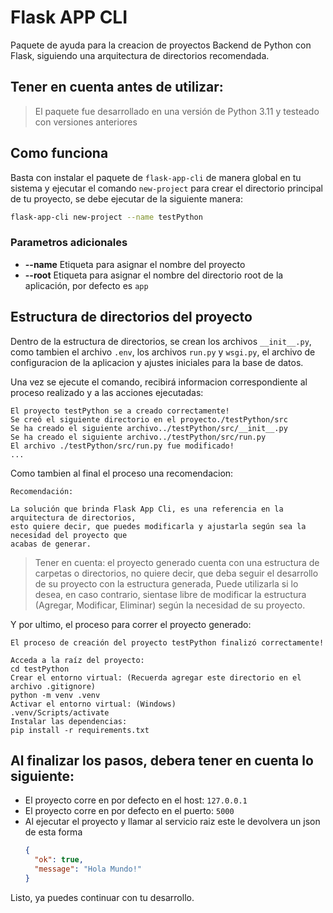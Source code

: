 # Flask APP CLI

Paquete de ayuda para la creacion de proyectos Backend de Python con Flask, 
siguiendo una arquitectura de directorios recomendada.

## Tener en cuenta antes de utilizar:

> El paquete fue desarrollado en una versión de Python 3.11 y testeado con versiones anteriores

## Como funciona

Basta con instalar el paquete de ```flask-app-cli``` de manera global en tu sistema 
y ejecutar el comando ```new-project``` para crear el directorio principal de tu 
proyecto, se debe ejecutar de la siguiente manera:

```bash
flask-app-cli new-project --name testPython
```
### Parametros adicionales

* **--name** Etiqueta para asignar el nombre del proyecto
* **--root** Etiqueta para asignar el nombre del directorio root de la aplicación, por defecto es ```app```

## Estructura de directorios del proyecto

Dentro de la estructura de directorios, se crean los archivos ```__init__.py```, como tambien
el archivo ```.env```, los archivos ```run.py``` y ```wsgi.py```, el archivo de configuracion 
de la aplicacion y ajustes iniciales para la base de datos.

Una vez se ejecute el comando, recibirá informacion correspondiente al proceso realizado 
y a las acciones ejecutadas:

```text
El proyecto testPython se a creado correctamente!
Se creó el siguiente directorio en el proyecto./testPython/src
Se ha creado el siguiente archivo../testPython/src/__init__.py
Se ha creado el siguiente archivo../testPython/src/run.py
El archivo ./testPython/src/run.py fue modificado!
...
```
Como tambien al final el proceso una recomendacion:

```text
Recomendación:

La solución que brinda Flask App Cli, es una referencia en la arquitectura de directorios,
esto quiere decir, que puedes modificarla y ajustarla según sea la necesidad del proyecto que
acabas de generar.

```

> Tener en cuenta: el proyecto generado cuenta con una estructura de carpetas o directorios,
> no quiere decir, que deba seguir el desarrollo de su proyecto con la estructura generada,
> Puede utilizarla si lo desea, en caso contrario, sientase libre de modificar la estructura 
> (Agregar, Modificar, Eliminar) según la necesidad de su proyecto.

Y por ultimo, el proceso para correr el proyecto generado:

```text
El proceso de creación del proyecto testPython finalizó correctamente!

Acceda a la raíz del proyecto:
cd testPython
Crear el entorno virtual: (Recuerda agregar este directorio en el archivo .gitignore)
python -m venv .venv
Activar el entorno virtual: (Windows)
.venv/Scripts/activate
Instalar las dependencias:
pip install -r requirements.txt
```
## Al finalizar los pasos, debera tener en cuenta lo siguiente:

* El proyecto corre en por defecto en el host: ```127.0.0.1```
* El proyecto corre en por defecto en el puerto: ```5000```
* Al ejecutar el proyecto y llamar al servicio raiz este le devolvera un json de esta forma
  ```json
  {
    "ok": true,
    "message": "Hola Mundo!"
  }
  ```
Listo, ya puedes continuar con tu desarrollo.

